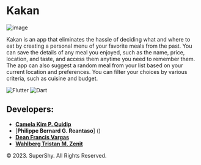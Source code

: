 # Kakan
![image](https://github.com/geumjassi/Kakan/assets/107753970/f20cdfa9-86cc-4b91-a72b-ae21bb170ed1)


Kakan is an app that eliminates the hassle of deciding what and where to eat by creating a personal menu of your favorite meals from the past. You can save the details of any meal you enjoyed, such as the name, price, location, and taste, and access them anytime you need to remember them. The app can also suggest a random meal from your list based on your current location and preferences. You can filter your choices by various criteria, such as cuisine and budget.

![Flutter](https://img.shields.io/badge/Flutter-%2302569B.svg?style=for-the-badge&logo=Flutter&logoColor=white)
![Dart](https://img.shields.io/badge/dart-%230175C2.svg?style=for-the-badge&logo=dart&logoColor=white)


## Developers:

- [**Camela Kim P. Quidip**](https://github.com/geumjassi)
- [**Philippe Bernard G. Reantaso**] ()
- [**Dean Francis Vargas**](https://github.com/dfvargas23)
- [**Wahlberg Tristan M. Zenit**](https://github.com/wahlbergzenit)


© 2023. SuperShy. All Rights Reserved.
